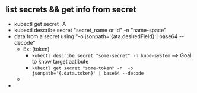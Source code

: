 ## list secrets && get info from secret 
- kubectl get secret  -A
- kubectl describe secret "secret_name or id" -n "name-space"
- data from a secret using "-o jsonpath='{ata.desiredField}'| base64 --decode"
  - Ex: (token) 
    - `kubectl describe secret "some-secret" -n kube-system`   ==> Goal to know target aatibute  
    - `kubectl get secret "some-token" -n  -o jsonpath='{.data.token}' | base64 --decode`
  -  
- 
